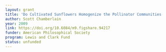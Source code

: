 ```yaml
---
layout: grant
title: 'Do Cultivated Sunflowers Homogenize the Pollinator Communities of, and Selection on, Wild Sunflowers?'
author: Scott Chamberlain
year: 2009
link: https://doi.org/10.6084/m9.figshare.94217
funder: American Philosophical Society
program: Lewis and Clark Fund
status: unfunded
---
```

